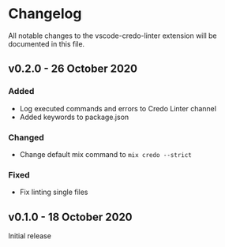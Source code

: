 # Changelog

All notable changes to the vscode-credo-linter extension will be documented in this file.

## v0.2.0 - 26 October 2020

### Added

- Log executed commands and errors to Credo Linter channel
- Added keywords to package.json

### Changed

- Change default mix command to `mix credo --strict`

### Fixed

- Fix linting single files

## v0.1.0 - 18 October 2020

Initial release

